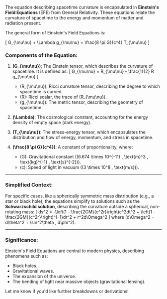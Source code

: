 The equation describing spacetime curvature is encapsulated in **Einstein's Field Equations** (EFE) from General Relativity. These equations relate the curvature of spacetime to the energy and momentum of matter and radiation present.

The general form of Einstein's Field Equations is:

\[
G_{\mu\nu} + \Lambda g_{\mu\nu} = \frac{8 \pi G}{c^4} T_{\mu\nu}
\]

### Components of the Equation:

1. **\(G_{\mu\nu}\)**: The Einstein tensor, which describes the curvature of spacetime. It is defined as:
   \[
   G_{\mu\nu} = R_{\mu\nu} - \frac{1}{2} R g_{\mu\nu}
   \]
    - \(R_{\mu\nu}\): Ricci curvature tensor, describing the degree to which spacetime is curved.
    - \(R\): Ricci scalar, the trace of \(R_{\mu\nu}\).
    - \(g_{\mu\nu}\): The metric tensor, describing the geometry of spacetime.

2. **\(\Lambda\)**: The cosmological constant, accounting for the energy density of empty space (dark energy).

3. **\(T_{\mu\nu}\)**: The stress-energy tensor, which encapsulates the distribution and flow of energy, momentum, and stress in spacetime.

4. **\(\frac{8 \pi G}{c^4}\)**: A constant of proportionality, where:
    - \(G\): Gravitational constant (\(6.674 \times 10^{-11} \, \text{m}^3 \, \text{kg}^{-1} \, \text{s}^{-2}\)).
    - \(c\): Speed of light in vacuum (\(3 \times 10^8 \, \text{m/s}\)).

---

### Simplified Context:


For specific cases, like a spherically symmetric mass distribution (e.g., a star or black hole), the equations simplify to solutions such as the **Schwarzschild solution**, describing the curvature outside a spherical, non-rotating mass:
\[
ds^2 = -\left(1 - \frac{2GM}{c^2r}\right)c^2dt^2 + \left(1 - \frac{2GM}{c^2r}\right)^{-1}dr^2 + r^2d\Omega^2
\]
where \(d\Omega^2 = d\theta^2 + \sin^2\theta \, d\phi^2\).

---

### Significance:
Einstein's Field Equations are central to modern physics, describing phenomena such as:
- Black holes.
- Gravitational waves.
- The expansion of the universe.
- The bending of light near massive objects (gravitational lensing).

Let me know if you'd like further breakdowns or derivations!